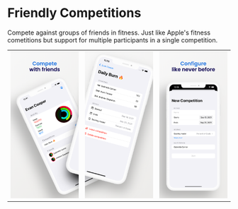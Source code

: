 # Friendly Competitions

Compete against groups of friends in fitness. Just like Apple's fitness cometitions but support for multiple participants in a single competition.

<style>
td, th {
   border: none!important;
}
</style>

<table border:none>
  <tr>
    <td valign="top"><img src="screenshots/MockUp/11 Pro Max/1.png"></td>
    <td valign="top"><img src="screenshots/MockUp/11 Pro Max/2.png"></td>
    <td valign="top"><img src="screenshots/MockUp/11 Pro Max/3.png"></td>
  </tr>
 </table>